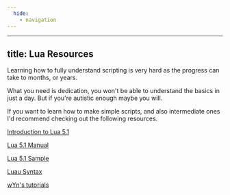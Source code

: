 ```yaml
---
  hide:
    - navigation
---
```


---
title: Lua Resources
---

Learning how to fully understand scripting is very hard as the progress can take to months, or years.

What you need is dedication, you won't be able to understand the basics in just a day. But if you're autistic enough maybe you will.

If you want to learn how to make simple scripts, and also intermediate ones I'd recommend checking out the following resources.

[Introduction to Lua 5.1](http://underpop.free.fr/l/lua/docs/a-no-frills-introduction-to-lua-5.1-vm-instructions.pdf)

[Lua 5.1 Manual](https://www.lua.org/manual/5.1)

[Lua 5.1 Sample](https://www.lua.org/gems/sample.pdf)

[Luau Syntax](https://luau-lang.org/syntax)

[wYn's tutorials](https://youtube.com/playlist?list=PLw1uWqQBDcgjKqFjPNgtVtBNx3xTGz-l7)
